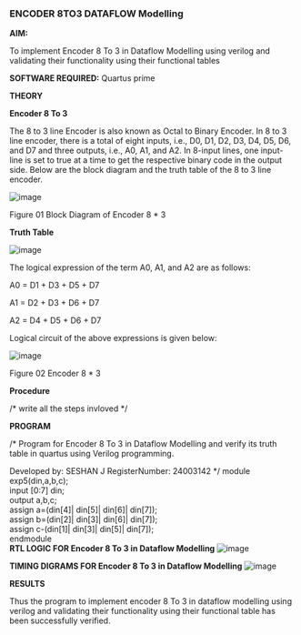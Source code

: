 ### ENCODER 8TO3 DATAFLOW Modelling

**AIM:**

To implement  Encoder 8 To 3 in Dataflow Modelling using verilog and validating their functionality using their functional tables

**SOFTWARE REQUIRED:** Quartus prime

**THEORY**

**Encoder 8 To 3**

The 8 to 3 line Encoder is also known as Octal to Binary Encoder. In 8 to 3 line encoder, there is a total of eight inputs, i.e., D0, D1, D2, D3, D4, D5, D6, and D7 and three outputs, i.e., A0, A1, and A2. In 8-input lines, one input-line is set to true at a time to get the respective binary code in the output side. Below are the block diagram and the truth table of the 8 to 3 line encoder.

![image](https://github.com/naavaneetha/ENCODER8TO3DATAFLOW/assets/154305477/0bc242c1-eb9e-4c47-afe5-30428470efc3)

Figure 01  Block Diagram of Encoder 8 * 3

**Truth Table**

![image](https://github.com/naavaneetha/ENCODER8TO3DATAFLOW/assets/154305477/35496b14-ae6e-4cd1-9abd-d6736b576575)

The logical expression of the term A0, A1, and A2 are as follows:

A0 = D1 + D3 + D5 + D7

A1 = D2 + D3 + D6 + D7

A2 = D4 + D5 + D6 + D7

Logical circuit of the above expressions is given below:

![image](https://github.com/naavaneetha/ENCODER8TO3DATAFLOW/assets/154305477/95acaee6-c873-4c75-89eb-ef09fb158053)

Figure 02  Encoder 8 * 3

**Procedure**

/* write all the steps invloved */

**PROGRAM**

/* Program for Encoder 8 To 3 in Dataflow Modelling and verify its truth table in quartus using Verilog programming. 

Developed by: SESHAN J  RegisterNumber: 24003142
*/
module exp5(din,a,b,c);    
input [0:7] din;     
output a,b,c;    
assign a=(din[4]| din[5]| din[6]| din[7]);    
assign b=(din[2]| din[3]| din[6]| din[7]);       
assign c-(din[1]| din[3]| din[5]| din[7]);      
endmodule       
**RTL LOGIC FOR Encoder 8 To 3 in Dataflow Modelling**
![image](https://github.com/user-attachments/assets/6b9f5fdc-2e9c-4ca7-97f4-6423f0471d1f)

**TIMING DIGRAMS FOR Encoder 8 To 3 in Dataflow Modelling**
![image](https://github.com/user-attachments/assets/37c1bb8f-f86d-4eb8-aafc-3fc9724361bf)

**RESULTS**

Thus the program to implement encoder 8 To 3 in dataflow modelling using verilog and validating their functionality using their functional table has been successfully verified.


